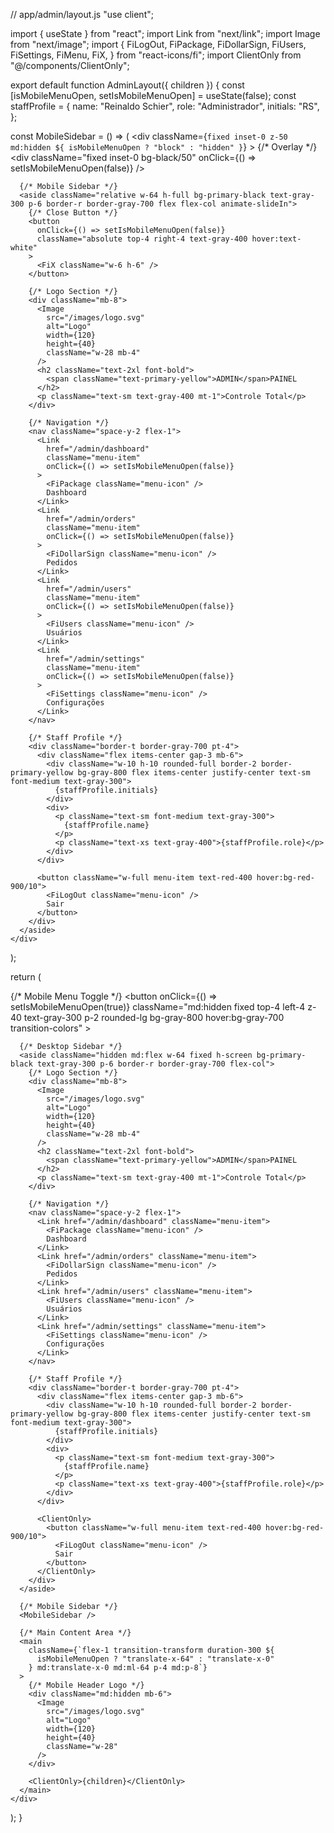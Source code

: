 // app/admin/layout.js
"use client";

import { useState } from "react";
import Link from "next/link";
import Image from "next/image";
import {
  FiLogOut,
  FiPackage,
  FiDollarSign,
  FiUsers,
  FiSettings,
  FiMenu,
  FiX,
} from "react-icons/fi";
import ClientOnly from "@/components/ClientOnly";

export default function AdminLayout({ children }) {
  const [isMobileMenuOpen, setIsMobileMenuOpen] = useState(false);
  const staffProfile = {
    name: "Reinaldo Schier",
    role: "Administrador",
    initials: "RS",
  };

  const MobileSidebar = () => (
    <div
      className={`fixed inset-0 z-50 md:hidden ${
        isMobileMenuOpen ? "block" : "hidden"
      }`}
    >
      {/* Overlay */}
      <div
        className="fixed inset-0 bg-black/50"
        onClick={() => setIsMobileMenuOpen(false)}
      />

      {/* Mobile Sidebar */}
      <aside className="relative w-64 h-full bg-primary-black text-gray-300 p-6 border-r border-gray-700 flex flex-col animate-slideIn">
        {/* Close Button */}
        <button
          onClick={() => setIsMobileMenuOpen(false)}
          className="absolute top-4 right-4 text-gray-400 hover:text-white"
        >
          <FiX className="w-6 h-6" />
        </button>

        {/* Logo Section */}
        <div className="mb-8">
          <Image
            src="/images/logo.svg"
            alt="Logo"
            width={120}
            height={40}
            className="w-28 mb-4"
          />
          <h2 className="text-2xl font-bold">
            <span className="text-primary-yellow">ADMIN</span>PAINEL
          </h2>
          <p className="text-sm text-gray-400 mt-1">Controle Total</p>
        </div>

        {/* Navigation */}
        <nav className="space-y-2 flex-1">
          <Link
            href="/admin/dashboard"
            className="menu-item"
            onClick={() => setIsMobileMenuOpen(false)}
          >
            <FiPackage className="menu-icon" />
            Dashboard
          </Link>
          <Link
            href="/admin/orders"
            className="menu-item"
            onClick={() => setIsMobileMenuOpen(false)}
          >
            <FiDollarSign className="menu-icon" />
            Pedidos
          </Link>
          <Link
            href="/admin/users"
            className="menu-item"
            onClick={() => setIsMobileMenuOpen(false)}
          >
            <FiUsers className="menu-icon" />
            Usuários
          </Link>
          <Link
            href="/admin/settings"
            className="menu-item"
            onClick={() => setIsMobileMenuOpen(false)}
          >
            <FiSettings className="menu-icon" />
            Configurações
          </Link>
        </nav>

        {/* Staff Profile */}
        <div className="border-t border-gray-700 pt-4">
          <div className="flex items-center gap-3 mb-6">
            <div className="w-10 h-10 rounded-full border-2 border-primary-yellow bg-gray-800 flex items-center justify-center text-sm font-medium text-gray-300">
              {staffProfile.initials}
            </div>
            <div>
              <p className="text-sm font-medium text-gray-300">
                {staffProfile.name}
              </p>
              <p className="text-xs text-gray-400">{staffProfile.role}</p>
            </div>
          </div>

          <button className="w-full menu-item text-red-400 hover:bg-red-900/10">
            <FiLogOut className="menu-icon" />
            Sair
          </button>
        </div>
      </aside>
    </div>
  );

  return (
    <div className="min-h-screen flex bg-background text-foreground">
      {/* Mobile Menu Toggle */}
      <button
        onClick={() => setIsMobileMenuOpen(true)}
        className="md:hidden fixed top-4 left-4 z-40 text-gray-300 p-2 rounded-lg bg-gray-800 hover:bg-gray-700 transition-colors"
      >
        <FiMenu className="w-6 h-6" />
      </button>

      {/* Desktop Sidebar */}
      <aside className="hidden md:flex w-64 fixed h-screen bg-primary-black text-gray-300 p-6 border-r border-gray-700 flex-col">
        {/* Logo Section */}
        <div className="mb-8">
          <Image
            src="/images/logo.svg"
            alt="Logo"
            width={120}
            height={40}
            className="w-28 mb-4"
          />
          <h2 className="text-2xl font-bold">
            <span className="text-primary-yellow">ADMIN</span>PAINEL
          </h2>
          <p className="text-sm text-gray-400 mt-1">Controle Total</p>
        </div>

        {/* Navigation */}
        <nav className="space-y-2 flex-1">
          <Link href="/admin/dashboard" className="menu-item">
            <FiPackage className="menu-icon" />
            Dashboard
          </Link>
          <Link href="/admin/orders" className="menu-item">
            <FiDollarSign className="menu-icon" />
            Pedidos
          </Link>
          <Link href="/admin/users" className="menu-item">
            <FiUsers className="menu-icon" />
            Usuários
          </Link>
          <Link href="/admin/settings" className="menu-item">
            <FiSettings className="menu-icon" />
            Configurações
          </Link>
        </nav>

        {/* Staff Profile */}
        <div className="border-t border-gray-700 pt-4">
          <div className="flex items-center gap-3 mb-6">
            <div className="w-10 h-10 rounded-full border-2 border-primary-yellow bg-gray-800 flex items-center justify-center text-sm font-medium text-gray-300">
              {staffProfile.initials}
            </div>
            <div>
              <p className="text-sm font-medium text-gray-300">
                {staffProfile.name}
              </p>
              <p className="text-xs text-gray-400">{staffProfile.role}</p>
            </div>
          </div>

          <ClientOnly>
            <button className="w-full menu-item text-red-400 hover:bg-red-900/10">
              <FiLogOut className="menu-icon" />
              Sair
            </button>
          </ClientOnly>
        </div>
      </aside>

      {/* Mobile Sidebar */}
      <MobileSidebar />

      {/* Main Content Area */}
      <main
        className={`flex-1 transition-transform duration-300 ${
          isMobileMenuOpen ? "translate-x-64" : "translate-x-0"
        } md:translate-x-0 md:ml-64 p-4 md:p-8`}
      >
        {/* Mobile Header Logo */}
        <div className="md:hidden mb-6">
          <Image
            src="/images/logo.svg"
            alt="Logo"
            width={120}
            height={40}
            className="w-28"
          />
        </div>

        <ClientOnly>{children}</ClientOnly>
      </main>
    </div>
  );
}
